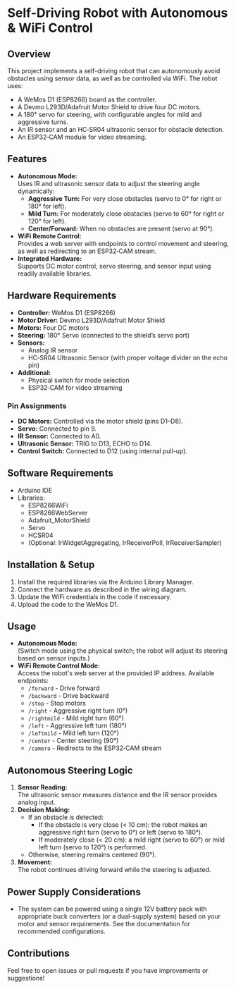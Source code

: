 # Self-Driving Robot with Autonomous & WiFi Control

## Overview
This project implements a self-driving robot that can autonomously avoid obstacles using sensor data, as well as be controlled via WiFi. The robot uses:
- A WeMos D1 (ESP8266) board as the controller.
- A Devmo L293D/Adafruit Motor Shield to drive four DC motors.
- A 180° servo for steering, with configurable angles for mild and aggressive turns.
- An IR sensor and an HC‑SR04 ultrasonic sensor for obstacle detection.
- An ESP32‑CAM module for video streaming.

## Features
- **Autonomous Mode:**  
  Uses IR and ultrasonic sensor data to adjust the steering angle dynamically:
  - **Aggressive Turn:** For very close obstacles (servo to 0° for right or 180° for left).
  - **Mild Turn:** For moderately close obstacles (servo to 60° for right or 120° for left).
  - **Center/Forward:** When no obstacles are present (servo at 90°).
- **WiFi Remote Control:**  
  Provides a web server with endpoints to control movement and steering, as well as redirecting to an ESP32‑CAM stream.
- **Integrated Hardware:**  
  Supports DC motor control, servo steering, and sensor input using readily available libraries.

## Hardware Requirements
- **Controller:** WeMos D1 (ESP8266)
- **Motor Driver:** Devmo L293D/Adafruit Motor Shield
- **Motors:** Four DC motors
- **Steering:** 180° Servo (connected to the shield’s servo port)
- **Sensors:**  
  - Analog IR sensor  
  - HC‑SR04 Ultrasonic Sensor (with proper voltage divider on the echo pin)
- **Additional:**  
  - Physical switch for mode selection  
  - ESP32‑CAM for video streaming


### Pin Assignments
- **DC Motors:** Controlled via the motor shield (pins D1–D8).
- **Servo:** Connected to pin 9.
- **IR Sensor:** Connected to A0.
- **Ultrasonic Sensor:** TRIG to D13, ECHO to D14.
- **Control Switch:** Connected to D12 (using internal pull-up).

## Software Requirements
- Arduino IDE
- Libraries:
  - ESP8266WiFi
  - ESP8266WebServer
  - Adafruit_MotorShield
  - Servo
  - HCSR04
  - (Optional: IrWidgetAggregating, IrReceiverPoll, IrReceiverSampler)

## Installation & Setup
1. Install the required libraries via the Arduino Library Manager.
2. Connect the hardware as described in the wiring diagram.
3. Update the WiFi credentials in the code if necessary.
4. Upload the code to the WeMos D1.

## Usage
- **Autonomous Mode:**  
  (Switch mode using the physical switch; the robot will adjust its steering based on sensor inputs.)
- **WiFi Remote Control Mode:**  
  Access the robot's web server at the provided IP address. Available endpoints:
  - `/forward` - Drive forward
  - `/backward` - Drive backward
  - `/stop` - Stop motors
  - `/right` - Aggressive right turn (0°)
  - `/rightmild` - Mild right turn (60°)
  - `/left` - Aggressive left turn (180°)
  - `/leftmild` - Mild left turn (120°)
  - `/center` - Center steering (90°)
  - `/camera` - Redirects to the ESP32‑CAM stream

## Autonomous Steering Logic
1. **Sensor Reading:**  
   The ultrasonic sensor measures distance and the IR sensor provides analog input.
2. **Decision Making:**  
   - If an obstacle is detected:
     - If the obstacle is very close (< 10 cm): the robot makes an aggressive right turn (servo to 0°) or left (servo to 180°).
     - If moderately close (< 20 cm): a mild right (servo to 60°) or mild left turn (servo to 120°) is performed.
   - Otherwise, steering remains centered (90°).
3. **Movement:**  
   The robot continues driving forward while the steering is adjusted.

## Power Supply Considerations
- The system can be powered using a single 12V battery pack with appropriate buck converters (or a dual-supply system) based on your motor and sensor requirements. See the documentation for recommended configurations.

## Contributions
Feel free to open issues or pull requests if you have improvements or suggestions!
